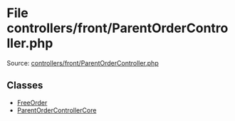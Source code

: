File controllers/front/ParentOrderController.php
=========

Source: [controllers/front/ParentOrderController.php](https://github.com/PrestaShop/PrestaShop/blob/1.6.0.12/controllers/front/ParentOrderController.php)


Classes
-------

* [FreeOrder](class.FreeOrder.md)
* [ParentOrderControllerCore](class.ParentOrderControllerCore.md)

